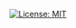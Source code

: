 [![License: MIT](https://img.shields.io/badge/License-MIT-red.svg)](https://opensource.org/licenses/MIT)

